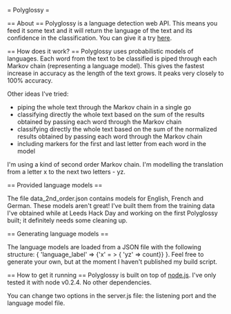= Polyglossy =

== About ==
Polyglossy is a language detection web API. This means you feed it some text and it will return the language of the text and its confidence in the classification. You can give it a try [here](http://polyglossy.com/).

== How does it work? ==
Polyglossy uses probabilistic models of languages. Each word from the text to be classified is piped through each Markov chain (representing a language model). This gives the fastest increase in accuracy as the length of the text grows. It peaks very closely to 100% accuracy.

Other ideas I've tried:
* piping the whole text through the Markov chain in a single go
* classifying directly the whole text based on the sum of the results obtained by passing each word through the Markov chain
* classifying directly the whole text based on the sum of the normalized results obtained by passing each word through the Markov chain
* including markers for the first and last letter from each word in the model

I'm using a kind of second order Markov chain. I'm modelling the translation from a letter x to the next two letters - yz.

== Provided language models ==

The file data_2nd_order.json contains models for English, French and German. These models aren't great! I've built them from the training data I've obtained while at Leeds Hack Day and working on the first Polyglossy built; it definitely needs some cleaning up.

== Generating language models ==

The language models are loaded from a JSON file with the following structure: { 'language_label' => {'x' = > { 'yz' => count}} }. Feel free to generate your own, but at the moment I haven't published my build script.

== How to get it running ==
Polyglossy is built on top of [node.js](http://nodejs.org/). I've only tested it with node v0.2.4. No other dependencies.

You can change two options in the server.js file: the listening port and the language model file.
